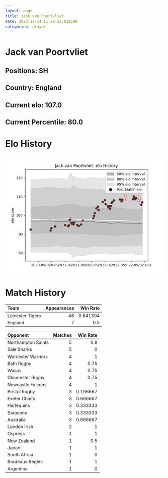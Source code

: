 ```yaml
---  
layout: page  
title: Jack van Poortvliet  
date: 2022-12-14 11:20:52.819598  
categories: player  
---
```

# Jack van Poortvliet

## Positions: SH

## Country: England

## Current elo: 107.0

## Current Percentile: 80.0

# Elo History


![elo history](history_JackvanPoortvliet.png)
# Match History


| Team             |   Appearances |   Win Rate |
|:-----------------|--------------:|-----------:|
| Leicester Tigers |            46 |   0.641304 |
| England          |             7 |   0.5      |

| Opponent           |   Matches |   Win Rate |
|:-------------------|----------:|-----------:|
| Northampton Saints |         5 |   0.8      |
| Sale Sharks        |         5 |   0        |
| Worcester Warriors |         4 |   1        |
| Bath Rugby         |         4 |   0.75     |
| Wasps              |         4 |   0.75     |
| Gloucester Rugby   |         4 |   0.75     |
| Newcastle Falcons  |         4 |   1        |
| Bristol Rugby      |         3 |   0.166667 |
| Exeter Chiefs      |         3 |   0.666667 |
| Harlequins         |         3 |   0.333333 |
| Saracens           |         3 |   0.333333 |
| Australia          |         3 |   0.666667 |
| London Irish       |         2 |   1        |
| Ospreys            |         1 |   1        |
| New Zealand        |         1 |   0.5      |
| Japan              |         1 |   1        |
| South Africa       |         1 |   0        |
| Bordeaux Begles    |         1 |   1        |
| Argentina          |         1 |   0        |